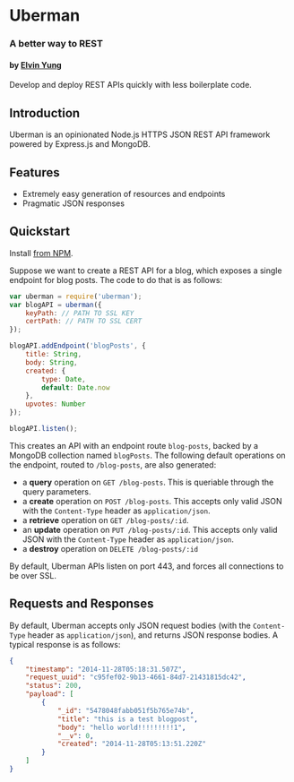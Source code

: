 # Uberman
### A better way to REST
#### by [Elvin Yung](https://github.com/elvinyung)

Develop and deploy REST APIs quickly with less boilerplate code.

## Introduction
Uberman is an opinionated Node.js HTTPS JSON REST API framework powered by Express.js and MongoDB. 

## Features
* Extremely easy generation of resources and endpoints
* Pragmatic JSON responses

## Quickstart
Install [from NPM](https://www.npmjs.org/package/uberman).

Suppose we want to create a REST API for a blog, which exposes a single endpoint for blog posts. The code to do that is as follows:
    
```javascript
var uberman = require('uberman');
var blogAPI = uberman({
    keyPath: // PATH TO SSL KEY
    certPath: // PATH TO SSL CERT
});

blogAPI.addEndpoint('blogPosts', {
    title: String,
    body: String,
    created: {
        type: Date,
        default: Date.now
    },
    upvotes: Number
});

blogAPI.listen();
```

This creates an API with an endpoint route `blog-posts`, backed by a MongoDB collection named `blogPosts`. The following default operations on the endpoint, routed to `/blog-posts`, are also generated:
* a **query** operation on `GET /blog-posts`. This is queriable through the query parameters.
* a **create** operation on `POST /blog-posts`. This accepts only valid JSON with the `Content-Type` header as `application/json`.
* a **retrieve** operation on `GET /blog-posts/:id`.
* an **update** operation on `PUT /blog-posts/:id`. This accepts only valid JSON with the `Content-Type` header as `application/json`.
* a **destroy** operation on `DELETE /blog-posts/:id`

By default, Uberman APIs listen on port 443, and forces all connections to be over SSL.

## Requests and Responses
By default, Uberman accepts only JSON request bodies (with the `Content-Type` header as `application/json`), and returns JSON response bodies. A typical response is as follows:

```json
{
    "timestamp": "2014-11-28T05:18:31.507Z",
    "request_uuid": "c95fef02-9b13-4661-84d7-21431815dc42",
    "status": 200,
    "payload": [
        {
            "_id": "5478048fabb051f5b765e74b",
            "title": "this is a test blogpost",
            "body": "hello world!!!!!!!!!1",
            "__v": 0,
            "created": "2014-11-28T05:13:51.220Z"
        }
    ]
}
```

